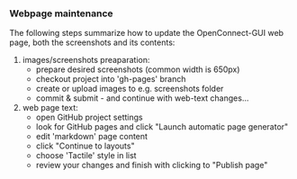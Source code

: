 ### Webpage maintenance
The following steps summarize how to update the OpenConnect-GUI web page,
both the screenshots and its contents:

1. images/screenshots preaparation:
    - prepare desired screenshots (common width is 650px)
    - checkout project into 'gh-pages' branch
    - create or upload images to e.g. screenshots folder
    - commit & submit - and continue with web-text changes...
2. web page text:
    - open GitHub project settings
    - look for GitHub pages and click "Launch automatic page generator"
    - edit 'markdown' page content
    - click "Continue to layouts"
    - choose 'Tactile' style in list
    - review your changes and finish with clicking to "Publish page"

